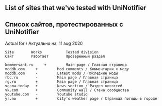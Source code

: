 ## List of sites that we've tested with UniNotifier

## Список сайтов, протестированных с UniNotifier


Actual for / Актуально на: 11 aug 2020


```
Site		Works			Tested division
Сайт		Работает		Проверенный раздел

kommersant.ru	  +			Main page / Главная страница
moddb.com	  +			Mod comments / Комментарии к моду
moddb.com	  -			Latest mods / Последние моды
rbc.ru		  -			Main page / Главная страница
rg.ru		  +			Main page / Главная страница
vesma.today	  +			News section / Раздел новостей
vk.com		  +			Community wall / Стена сообщества
youtube.com	  -			Youtube studio
yr.no		  +  		City's weather page / Страница погоды в городе
```
